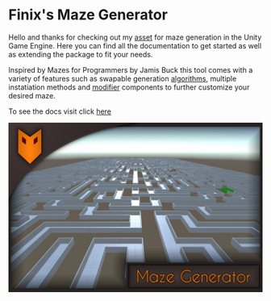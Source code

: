  # Finix's Maze Generator

Hello and thanks for checking out my [asset](https://u3d.as/385Q) for maze generation in the Unity Game Engine. Here you can find all the documentation to get started as well as extending the package to fit your needs.

Inspired by Mazes for Programmers by Jamis Buck this tool comes with a variety of features such as swapable generation [algorithms](./scripting_reference/algorithms.md), multiple instatiation methods and [modifier](./scripting_reference/modifiers.md) components to further customize your desired maze.

To see the docs visit click [here](https://finixgamedev.github.io/maze-generator-docs/)

![KeyBanner](./imgs/Maze%20Generator%20Key%20Image.jpeg)